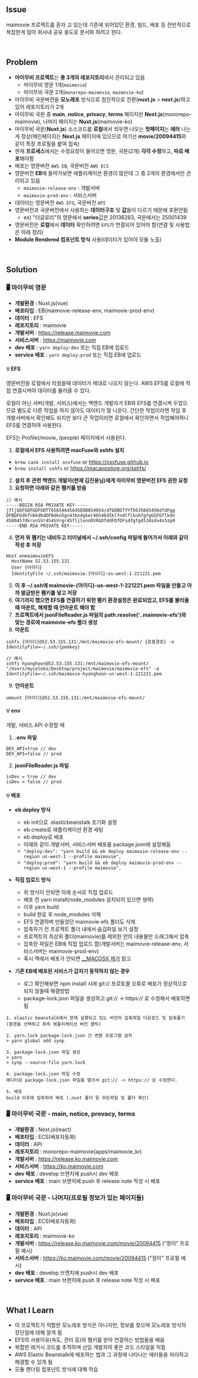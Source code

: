 ## Issue
maimovie 프로젝트를 혼자 고 있는데 기존에 되어있던 환경, 빌드, 배포 등 전반적으로 복잡한게 많아 회사내 공유 용도로 문서화 하려고 한다.

<br>

## Problem
+ **마이무비 프로젝트**는 **총 3개의 레포지토리**에서 관리되고 있음
  - 마이무비 영문 1개(`maimovie`)
  - 마이무비 국문 2개(`monorepo-maimovie`, `maimovie-ko`)
+ 마이무비 국문버전을 **모노레포** 방식으로 점진적으로 전환(**nuxt.js** > **next.js**)하고 있어 레포지토리가 2개
+ 마이무비 국문 중 **main**, **notice**, **privacy**, **terms** 페이지만 **Next.js**(monorepo-maimovie), 나머지 페이지는 **Nuxt.js**(maimovie-ko)
+ 마이무비 국문(**Nuxt.js**) 소스코드를 **로컬**에서 띄우면 나오는 **첫페이지**는 **에러** 나는게 정상(메인페이지는 **Next.js** 페이지에 있으므로 여기선 **movie/20094415**와 같이 특정 프로필을 붙여 접속)
+ 현재 **프로세스**에서는 수정요청이 들어오면 영문, 국문(2개) **각각 수정**하고, **따로 배포**해야함
+ 배포는 영문버전 `AWS EB`, 국문버전 `AWS ECS`
+ 영문버전 **EB**에 들어가보면 애플리케이션 환경이 많은데 그 중 2개의 환경에서만 관리되고 있음
  - `maimovie-release-env` : 개발서버
  - `maimovie-prod-env` : 서비스서버
+ 데이터는 영문버전 `AWS EFS`, 국문버전 `API`
+ 영문버전과 국문버전에서 사용하는 **데이터구조** 및 **값**들이 다르기 때문에 호환안됨
  - ex) "더글로리"의 영문에서 **series**값은 20136283, 국문에서는 25001439
+ 영문버전은 **로컬**에서 **데이터** 확인하려면 `EFS`가 연결되어 있어야 함(연결 및 사용법은 아래 정리)
+ **Module Rendered 컴포넌트 방식** 사용(데이터가 있어야 모듈 노출)

<br>

## Solution
### 🖥 마이무비 영문
+ **개발환경** : Nuxt.js(vue)
+ **배포타입** : EB(maimovie-release-env, maimovie-prod-env)
+ **데이터** : EFS
+ **레포지토리** : maimovie
+ **개발서버** : https://release.maimovie.com
+ **서비스서버** : https://maimovie.com
+ **dev 배포** : `yarn deploy:dev` 또는 직접 EB에 업로드
+ **service 배포** : `yarn deploy:prod` 또는 직접 EB에 업로드
#### 💡 EFS
영문버전을 로컬에서 띄웠을때 데이터가 제대로 나오지 않는다. AWS EFS를 로컬에 직접 연결시켜야 데이터를 불러올 수 있다.

로컬이 아닌 서버(개발, 서비스)에서는 백엔드 개발자가 EB와 EFS를 연결시켜 두었으므로 별도로 다른 작업을 하지 않아도 데이터가 잘 나온다. 간단한 작업이라면 작업 후 개발서버에서 확인해도 되지만 보다 큰 작업이라면 로컬에서 확인하면서 작업해야하니 EFS를 연결하여 사용한다.

EFS는 Profile(/movie, /people) 페이지에서 사용된다.
1. **로컬에서 EFS 사용하려면 macFuse와 sshfs 설치**  
+ `brew cask install osxfuse` or https://osxfuse.github.io
+ `brew install sshfs` or https://macappstore.org/sshfs/
2. **설치 후 관련 백엔드 개발자(현재 김진용님)에게 마이무비 영문버전 EFS 권한 요청**
3. **요청하면 아래와 같은 펨키를 받음**
```
// 예시
-----BEGIN RSA PRIVATE KEY-----
jfljbDFGDFGDFGDTT65654645645EDB654654/dfbDBGTYYf5635665456dfdFgg
DFBDFbdkfnbkdbdDFBdkn5gn43kn4gker4654645klfndlflknhfgfgGGFGflkdn
4580457dkrvnSVr454SVrgr45fljlvnnDVRGDfddFDfDFsdfgfg4534sdv4s5zp0
-----END RSA PRIVATE KEY-----
```
4. **먼저 위 펨키는 내비두고 터미널에서 ~/.ssh/config 파일에 들어가서 아래와 같이 작성 후 저장**
```
Host enmaimovieEFS
  HostName 52.53.155.131
  User {아이디}
  IdentityFile ~/.ssh/maimovie-{아이디}-us-west-1-221221.pem
```
5. **이 후 ~/.ssh에 maimovie-{아이디}-us-west-1-221221.pem 파일을 만들고 아까 발급받은 펨키를 넣고 저장**
6. **여기까지 했으면 EFS를 연결하기 위한 펨키 환경설정은 완료되었고, EFS를 불러올 때 마운트, 해제할 때 언마운트 해야 함**
7. **프로젝트에서 jsonFileReader.js 파일의 path.resolve('..maimovie-efs')와 맞는 경로에 maimovie-efs 폴더 생성**
8. **마운트**
```
sshfs {아이디}@52.53.155.131:/mnt/maimovie-efs-mount/ {로컬경로} -o IdentityFile=~/.ssh/{pemkey}
```
```
// 예시
sshfs hyanghoon@52.53.155.131:/mnt/maimovie-efs-mount/ "/Users/mycelebs/Desktop/project/maimovie/maimovie-efs" -o IdentityFile=~/.ssh/maimovie-hyanghoon-us-west-1-221221.pem
```
9. **언마운트**
```
umount {아이디}@52.53.155.131:/mnt/maimovie-efs-mount/
```
#### 💡 env
개발, 서비스 API 수정할 때
1. **.env 파일**
```
DEV_API=true // dev
DEV_API=false // prod
```
2. **jsonFileReader.js 파일**
```
isDev = true // dev
isDev = false // prod
```
#### 💡 배포
+ **eb deploy 방식**
  - eb init으로 .elasticbeanstalk 초기화 설정
  - eb create로 애플리케이션 환경 세팅
  - eb deploy로 배포
  - 아래와 같이 개발서버, 서비스서버 배포를 package.json에 설정해둠
  - `"deploy:dev": "yarn build && eb deploy maimovie-release-env --region us-west-1 --profile maimovie",`
  - `"deploy:prod": "yarn build && eb deploy maimovie-prod-env --region us-west-1 --profile maimovie",`

+ **직접 업로드 방식**
  - 위 방식이 안되면 아래 순서로 직접 업로드
  - 배포 전 yarn install(node_modules 설치되어 있으면 생략)
  - 이후 yarn build
  - build 완료 후 node_modules 삭제
  - EFS 연결하며 만들었던 maimovie-efs 폴더도 삭제
  - 압축하기 전 프로젝트 폴더 내에서 숨김파일 보기 설정
  - 프로젝트의 최상위 폴더(maimovie)를 제외한 안의 내용물만 드래그해서 압축
  - 압축한 파일은 EB에 직접 업로드 함(개발서버는 maimovie-release-env, 서비스서버는 maimovie-prod-env)
  - 혹시 맥에서 배포가 안되면 [__MACOSX 제거](https://asecurity.dev/entry/Mac-Zip-%ED%8C%8C%EC%9D%BC%EC%97%90%EC%84%9C-MACOSX-DSStore-%EC%A0%9C%EA%B1%B0) 참고

+ **기존 EB에 배포된 서비스가 갑자기 동작하지 않는 경우**
  - 로그 확인해보면 npm install 시에 git:// 프로토콜 오류로 배포가 정상적으로 되지 않을때 해결방법
  - package-lock.json 파일을 생성하고 git:// -> https:// 로 수정해서 배포하면 됨
```
1. elastic beanstalk에서 현재 실행되고 있는 버전의 압축파일 다운로드 및 압축풀기 (환경을 선택하고 좌측 애플리케이션 버전 클릭)

2. yarn.lock package-lock.json 간 변환 프로그램 설치
> yarn global add synp

3. package-lock.json 파일 생성
> yarn
> synp --source-file yarn.lock

4. package-lock.json 파일 수정
에디터로 package-lock.json 파일을 열어서 git:// -> https:// 로 수정한다.

5. 배포
build 이후에 압축하여 배포 (.nuxt 폴더 등 히든파일 및 폴더 확인)
```

### 🖥 마이무비 국문 - main, notice, provacy, terms
+ **개발환경** : Next.js(react)
+ **배포타입** : ECS(배포자동화)
+ **데이터** : API
+ **레포지토리** : monorepo-maimovie(apps/maimovie_kr)
+ **개발서버** : https://release.ko.maimovie.com
+ **서비스서버** : https://ko.maimovie.com
+ **dev 배포** : develop 브랜치에 push시 dev 배포
+ **service 배포** : main 브랜치에 push 후 release note 작성 시 배포

### 🖥 마이무비 국문 - 나머지(프로필 정보가 있는 페이지들)
+ **개발환경** : Nuxt.js(vue)
+ **배포타입** : ECS(배포자동화)
+ **데이터** : API
+ **레포지토리** : maimovie-ko
+ **개발서버** : https://release.ko.maimovie.com/movie/20094415 ("정이" 프로필 예시)
+ **서비스서버** : https://ko.maimovie.com/movie/20094415 ("정이" 프로필 예시)
+ **dev 배포** : develop 브랜치에 push시 dev 배포
+ **service 배포** : main 브랜치에 push 후 release note 작성 시 배포

<br>

## What I Learn
+ 이 프로젝트가 적합한 모노레포 방식은 아니지만, 정보를 찾으며 모노레포 방식의 장단점에 대해 알게 됨
+ EFS의 사용이유(속도, 관리 등)와 펨키를 받아 연결하는 방법들을 배움
+ 복합한 레거시 코드를 추적하며 선임 개발자의 좋은 코드 스타일을 익힘
+ AWS Elastic Beanstalk에 배포하는 법과 그 과정에 나타나는 에러들을 처리하고 해결할 수 있게 됨
+ 모듈 랜더링 컴포넌트 방식에 대해 학습
